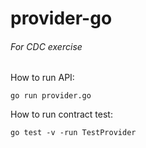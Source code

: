 # provider-go
###### For CDC exercise

How to run API: 
```
go run provider.go
```

How to run contract test: 
```
go test -v -run TestProvider
```